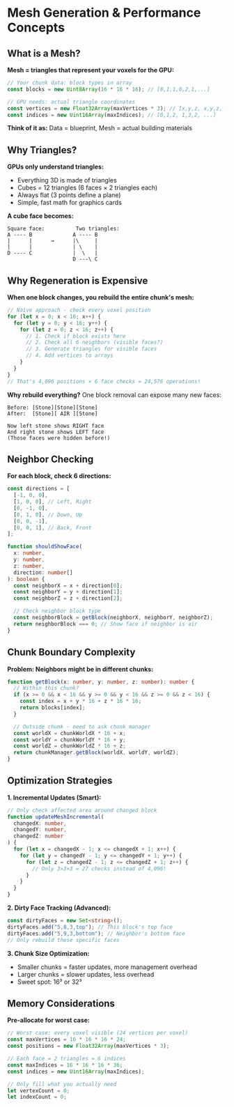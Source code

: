 # Mesh Generation & Performance Concepts

## What is a Mesh?

**Mesh = triangles that represent your voxels for the GPU:**

```typescript
// Your chunk data: block types in array
const blocks = new Uint8Array(16 * 16 * 16); // [0,1,1,0,2,1,...]

// GPU needs: actual triangle coordinates
const vertices = new Float32Array(maxVertices * 3); // [x,y,z, x,y,z, ...]
const indices = new Uint16Array(maxIndices); // [0,1,2, 1,3,2, ...]
```

**Think of it as:** Data = blueprint, Mesh = actual building materials

## Why Triangles?

**GPUs only understand triangles:**

- Everything 3D is made of triangles
- Cubes = 12 triangles (6 faces × 2 triangles each)
- Always flat (3 points define a plane)
- Simple, fast math for graphics cards

**A cube face becomes:**

```
Square face:          Two triangles:
A ---- B             A ---- B
|      |      →      |\     |
|      |             | \    |
D ---- C             |  \   |
                     D ---\ C
```

## Why Regeneration is Expensive

**When one block changes, you rebuild the entire chunk's mesh:**

```typescript
// Naive approach - check every voxel position
for (let x = 0; x < 16; x++) {
  for (let y = 0; y < 16; y++) {
    for (let z = 0; z < 16; z++) {
      // 1. Check if block exists here
      // 2. Check all 6 neighbors (visible faces?)
      // 3. Generate triangles for visible faces
      // 4. Add vertices to arrays
    }
  }
}
// That's 4,096 positions × 6 face checks = 24,576 operations!
```

**Why rebuild everything?** One block removal can expose many new faces:

```
Before: [Stone][Stone][Stone]
After:  [Stone][ AIR ][Stone]

Now left stone shows RIGHT face
And right stone shows LEFT face
(Those faces were hidden before!)
```

## Neighbor Checking

**For each block, check 6 directions:**

```typescript
const directions = [
  [-1, 0, 0],
  [1, 0, 0], // Left, Right
  [0, -1, 0],
  [0, 1, 0], // Down, Up
  [0, 0, -1],
  [0, 0, 1], // Back, Front
];

function shouldShowFace(
  x: number,
  y: number,
  z: number,
  direction: number[]
): boolean {
  const neighborX = x + direction[0];
  const neighborY = y + direction[1];
  const neighborZ = z + direction[2];

  // Check neighbor block type
  const neighborBlock = getBlock(neighborX, neighborY, neighborZ);
  return neighborBlock === 0; // Show face if neighbor is air
}
```

## Chunk Boundary Complexity

**Problem: Neighbors might be in different chunks:**

```typescript
function getBlock(x: number, y: number, z: number): number {
  // Within this chunk?
  if (x >= 0 && x < 16 && y >= 0 && y < 16 && z >= 0 && z < 16) {
    const index = x + y * 16 + z * 16 * 16;
    return blocks[index];
  }

  // Outside chunk - need to ask chunk manager
  const worldX = chunkWorldX * 16 + x;
  const worldY = chunkWorldY * 16 + y;
  const worldZ = chunkWorldZ * 16 + z;
  return chunkManager.getBlock(worldX, worldY, worldZ);
}
```

## Optimization Strategies

**1. Incremental Updates (Smart):**

```typescript
// Only check affected area around changed block
function updateMeshIncremental(
  changedX: number,
  changedY: number,
  changedZ: number
) {
  for (let x = changedX - 1; x <= changedX + 1; x++) {
    for (let y = changedY - 1; y <= changedY + 1; y++) {
      for (let z = changedZ - 1; z <= changedZ + 1; z++) {
        // Only 3×3×3 = 27 checks instead of 4,096!
      }
    }
  }
}
```

**2. Dirty Face Tracking (Advanced):**

```typescript
const dirtyFaces = new Set<string>();
dirtyFaces.add("5,8,3,top"); // This block's top face
dirtyFaces.add("5,9,3,bottom"); // Neighbor's bottom face
// Only rebuild these specific faces
```

**3. Chunk Size Optimization:**

- Smaller chunks = faster updates, more management overhead
- Larger chunks = slower updates, less overhead
- Sweet spot: 16³ or 32³

## Memory Considerations

**Pre-allocate for worst case:**

```typescript
// Worst case: every voxel visible (24 vertices per voxel)
const maxVertices = 16 * 16 * 16 * 24;
const positions = new Float32Array(maxVertices * 3);

// Each face = 2 triangles = 6 indices
const maxIndices = 16 * 16 * 16 * 36;
const indices = new Uint16Array(maxIndices);

// Only fill what you actually need
let vertexCount = 0;
let indexCount = 0;
```
